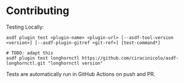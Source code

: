 # Contributing

Testing Locally:

```shell
asdf plugin test <plugin-name> <plugin-url> [--asdf-tool-version <version>] [--asdf-plugin-gitref <git-ref>] [test-command*]

# TODO: adapt this
asdf plugin test longhornctl https://github.com/ciracinicolo/asdf-longhornctl.git "longhornctl version"
```

Tests are automatically run in GitHub Actions on push and PR.
